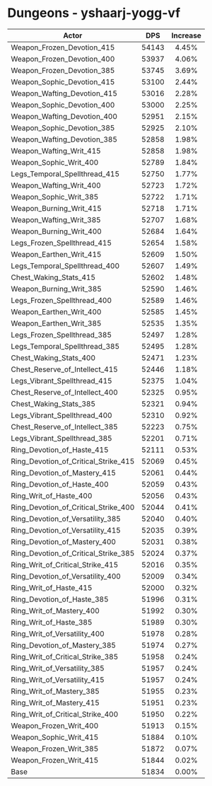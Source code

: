 # Dungeons - yshaarj-yogg-vf
| Actor | DPS | Increase |
|---|:---:|:---:|
|Weapon_Frozen_Devotion_415|54143|4.45%|
|Weapon_Frozen_Devotion_400|53937|4.06%|
|Weapon_Frozen_Devotion_385|53745|3.69%|
|Weapon_Sophic_Devotion_415|53100|2.44%|
|Weapon_Wafting_Devotion_415|53016|2.28%|
|Weapon_Sophic_Devotion_400|53000|2.25%|
|Weapon_Wafting_Devotion_400|52951|2.15%|
|Weapon_Sophic_Devotion_385|52925|2.10%|
|Weapon_Wafting_Devotion_385|52858|1.98%|
|Weapon_Wafting_Writ_415|52858|1.98%|
|Weapon_Sophic_Writ_400|52789|1.84%|
|Legs_Temporal_Spellthread_415|52750|1.77%|
|Weapon_Wafting_Writ_400|52723|1.72%|
|Weapon_Sophic_Writ_385|52722|1.71%|
|Weapon_Burning_Writ_415|52718|1.71%|
|Weapon_Wafting_Writ_385|52707|1.68%|
|Weapon_Burning_Writ_400|52684|1.64%|
|Legs_Frozen_Spellthread_415|52654|1.58%|
|Weapon_Earthen_Writ_415|52609|1.50%|
|Legs_Temporal_Spellthread_400|52607|1.49%|
|Chest_Waking_Stats_415|52602|1.48%|
|Weapon_Burning_Writ_385|52590|1.46%|
|Legs_Frozen_Spellthread_400|52589|1.46%|
|Weapon_Earthen_Writ_400|52585|1.45%|
|Weapon_Earthen_Writ_385|52535|1.35%|
|Legs_Frozen_Spellthread_385|52497|1.28%|
|Legs_Temporal_Spellthread_385|52495|1.28%|
|Chest_Waking_Stats_400|52471|1.23%|
|Chest_Reserve_of_Intellect_415|52446|1.18%|
|Legs_Vibrant_Spellthread_415|52375|1.04%|
|Chest_Reserve_of_Intellect_400|52325|0.95%|
|Chest_Waking_Stats_385|52321|0.94%|
|Legs_Vibrant_Spellthread_400|52310|0.92%|
|Chest_Reserve_of_Intellect_385|52223|0.75%|
|Legs_Vibrant_Spellthread_385|52201|0.71%|
|Ring_Devotion_of_Haste_415|52111|0.53%|
|Ring_Devotion_of_Critical_Strike_415|52069|0.45%|
|Ring_Devotion_of_Mastery_415|52061|0.44%|
|Ring_Devotion_of_Haste_400|52059|0.43%|
|Ring_Writ_of_Haste_400|52056|0.43%|
|Ring_Devotion_of_Critical_Strike_400|52044|0.41%|
|Ring_Devotion_of_Versatility_385|52040|0.40%|
|Ring_Devotion_of_Versatility_415|52035|0.39%|
|Ring_Devotion_of_Mastery_400|52031|0.38%|
|Ring_Devotion_of_Critical_Strike_385|52024|0.37%|
|Ring_Writ_of_Critical_Strike_415|52016|0.35%|
|Ring_Devotion_of_Versatility_400|52009|0.34%|
|Ring_Writ_of_Haste_415|52000|0.32%|
|Ring_Devotion_of_Haste_385|51996|0.31%|
|Ring_Writ_of_Mastery_400|51992|0.30%|
|Ring_Writ_of_Haste_385|51989|0.30%|
|Ring_Writ_of_Versatility_400|51978|0.28%|
|Ring_Devotion_of_Mastery_385|51974|0.27%|
|Ring_Writ_of_Critical_Strike_385|51958|0.24%|
|Ring_Writ_of_Versatility_385|51957|0.24%|
|Ring_Writ_of_Versatility_415|51957|0.24%|
|Ring_Writ_of_Mastery_385|51955|0.23%|
|Ring_Writ_of_Mastery_415|51951|0.23%|
|Ring_Writ_of_Critical_Strike_400|51950|0.22%|
|Weapon_Frozen_Writ_400|51913|0.15%|
|Weapon_Sophic_Writ_415|51884|0.10%|
|Weapon_Frozen_Writ_385|51872|0.07%|
|Weapon_Frozen_Writ_415|51844|0.02%|
|Base|51834|0.00%|
